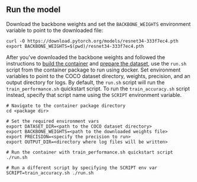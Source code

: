 ## Run the model

Download the backbone weights and set the `BACKBONE_WEIGHTS` environment variable
to point to the downloaded file:
```
curl -O https://download.pytorch.org/models/resnet34-333f7ec4.pth
export BACKBONE_WEIGHTS=$(pwd)/resnet34-333f7ec4.pth
```

After you've downloaded the backbone weights and followed the instructions to
[build the container](#build-the-container) and [prepare the dataset](#datasets),
use the `run.sh` script from the container package to run <model name> <mode>
using docker. Set environment variables to point to the COCO dataset directory,
weights, precision, and an output directory for logs. By default, the `run.sh`
script will run the `train_performance.sh` quickstart script. To run the `train_accuracy.sh`
script instead, specify that script name using the `SCRIPT` environment variable.
```
# Navigate to the container package directory
cd <package dir>

# Set the required environment vars
export DATASET_DIR=<path to the COCO dataset directory>
export BACKBONE_WEIGHTS=<path to the downloaded weights file>
export PRECISION=<specify the precision to run>
export OUTPUT_DIR=<directory where log files will be written>

# Run the container with train_performance.sh quickstart script
./run.sh

# Run a different script by specifying the SCRIPT env var
SCRIPT=train_accuracy.sh ./run.sh
```
